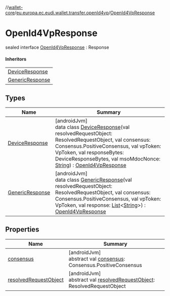 //[wallet-core](../../../index.md)/[eu.europa.ec.eudi.wallet.transfer.openId4vp](../index.md)/[OpenId4VpResponse](index.md)

# OpenId4VpResponse

sealed interface [OpenId4VpResponse](index.md) : Response

#### Inheritors

| |
|---|
| [DeviceResponse](-device-response/index.md) |
| [GenericResponse](-generic-response/index.md) |

## Types

| Name | Summary |
|---|---|
| [DeviceResponse](-device-response/index.md) | [androidJvm]<br>data class [DeviceResponse](-device-response/index.md)(val resolvedRequestObject: ResolvedRequestObject, val consensus: Consensus.PositiveConsensus, val vpToken: VpToken, val responseBytes: DeviceResponseBytes, val msoMdocNonce: [String](https://kotlinlang.org/api/latest/jvm/stdlib/kotlin/-string/index.html)) : [OpenId4VpResponse](index.md) |
| [GenericResponse](-generic-response/index.md) | [androidJvm]<br>data class [GenericResponse](-generic-response/index.md)(val resolvedRequestObject: ResolvedRequestObject, val consensus: Consensus.PositiveConsensus, val vpToken: VpToken, val response: [List](https://kotlinlang.org/api/latest/jvm/stdlib/kotlin.collections/-list/index.html)&lt;[String](https://kotlinlang.org/api/latest/jvm/stdlib/kotlin/-string/index.html)&gt;) : [OpenId4VpResponse](index.md) |

## Properties

| Name | Summary |
|---|---|
| [consensus](consensus.md) | [androidJvm]<br>abstract val [consensus](consensus.md): Consensus.PositiveConsensus |
| [resolvedRequestObject](resolved-request-object.md) | [androidJvm]<br>abstract val [resolvedRequestObject](resolved-request-object.md): ResolvedRequestObject |
